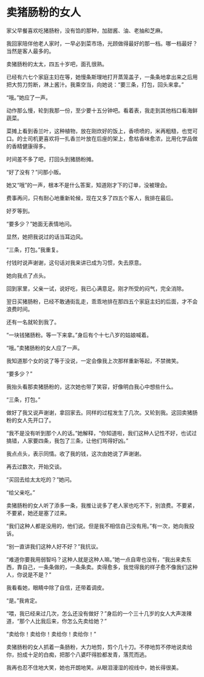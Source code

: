 # 卖猪肠粉的女人

家父早餐喜欢吃猪肠粉，没有馅的那种，加甜酱、油、老抽和芝麻。 

我回家陪伴他老人家时，一早必到菜市场，光顾做得最好的那一档。哪一档最好？当然是客人最多的。 

卖猪肠粉的太太，四五十岁吧，面孔很熟。 

已经有六七个家庭主妇在等，她慢条斯理地打开蒸笼盖子，一条条地拿出来之后用把大剪刀剪断，淋上酱汁。我乘空当，向她说：“要三条，打包，回头来拿。” 

“哦。”她应了一声。 

动作那么慢，轮到我那一份，至少要十五分钟吧。看着表，我走到其他档口看海鲜蔬菜。 

菜摊上看到香兰叶，这种植物，放在刚炊好的饭上，香喷喷的，米再粗糙，也觉可口。的士司机更喜欢将一扎香兰叶放在后座的架上，愈枯香味愈浓，比用化学品做的香精健康得多。 

时间差不多了吧，打回头到猪肠粉摊。 

“好了没有？”问那小贩。 

她又“哦”的一声，根本不是什么答案，知道刚才下的订单，没被理会。 

费事再问，只有耐心地重新轮候，现在又多了四五个客人，我排在最后。 

好歹等到。 

“要多少？”她面无表情地问。 

显然，她把我说过的话当耳边风。 

“三条，打包。”我重复。 

付钱时说声谢谢，这句话对我来讲已成为习惯，失去原意。 

她向我点了点头。 

回到家里，父亲一试，说好吃，我已心满意足。刚才所受的闷气，完全消除。 

翌日买猪肠粉，已经不敢通街乱走，乖乖地排在那四五个家庭主妇的后面，才不会浪费时间。 

还有一名就轮到我了。 

“一块钱猪肠粉。等一下来拿。”身后有个十七八岁的姑娘喊着。 

“哦。”卖猪肠粉的女人应了一声。 

我知道那个女的说了等于没说，一定会像我上次那样重新等起，不禁微笑。 

“要多少？” 

我抬头看那卖猪肠粉的，这次她也带了笑容，好像明白我心中想些什么。 

“三条，打包。” 

做好了我又说声谢谢，拿回家去。同样的过程发生了几次。又轮到我。这回卖猪肠粉的女人先开口了。 

“我不是没有听到那个人的话。”她解释，“你知道啦，我们这种人记性不好，也试过搞错，人家要四条，我包了三条，让他们骂得好凶。” 

我点点头，表示同情。收了我的钱，这次由她说了声谢谢。 

再去过数次，开始交谈。 

“买回去给太太吃的？”她问。 

“给父亲吃。” 

卖猪肠粉的女人听了添多一条，我推让说多了老人家也吃不下，别浪费。不要紧，不要紧，她还是塞了过来。 

“我们这种人都是没用的，他们说。但是我不相信自己没有用。”有一次，她向我投诉。 

“别一直讲我们这种人好不好？”我抗议。 

“难道你要我用弱智吗？这种人就是这种人嘛。”她一点自卑也没有，“我出来卖东西，靠自己，一条条做的，一条条卖。卖得愈多，我觉得我的样子愈不像我们这种人，你说是不是？” 

我看看她，眼睛中除了自信，还带着调皮。 

“是。”我肯定。 

“喂，我已经来过几次，怎么还没有做好？”身后的一个三十几岁的女人大声泼辣道，“那个人比我后来，你怎么先卖给她？” 

“卖给你！卖给你！卖给你！卖给你！” 

卖猪肠粉的女人抓着一条肠粉，大力地剪，剪个几十刀。不停地剪不停地说卖给你，扮成十足的白痴，把那个八婆吓得脸都发青，落荒而逃。 

我再也忍不住地大笑，她也开朗地笑。从眼泪漫湿的视线中，她长得很美。